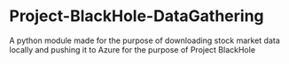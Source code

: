 # Project-BlackHole-DataGathering
A python module made for the purpose of downloading stock market data locally and pushing it to Azure for the purpose of Project BlackHole
